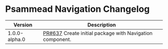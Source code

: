 # Psammead Navigation Changelog

<!-- prettier-ignore -->
| Version | Description |
|---------|-------------|
| 1.0.0-alpha.0 | [PR#637](https://github.com/BBC/psammead/pull/637) Create initial package with Navigation component. |

